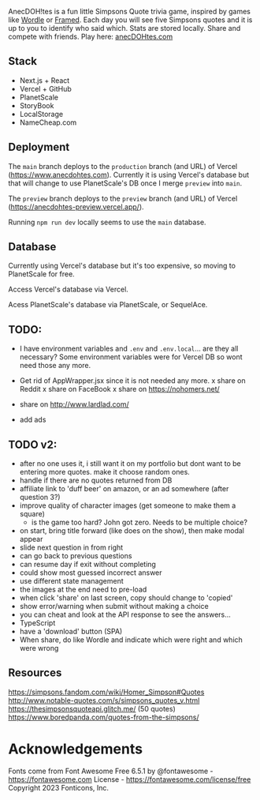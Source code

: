 AnecDOH!tes is a fun little Simpsons Quote trivia game, inspired by games like [Wordle](https://www.nytimes.com/games/wordle/index.html) or [Framed](www.framed.wtf). Each day you will see five Simpsons quotes and it is up to you to identify who said which. Stats are stored locally. Share and compete with friends. Play here: [anecDOHtes.com](https://www.anecdohtes.com)

## Stack

- Next.js + React
- Vercel + GitHub
- PlanetScale
- StoryBook
- LocalStorage
- NameCheap.com

## Deployment

The `main` branch deploys to the `production` branch (and URL) of Vercel (https://www.anecdohtes.com). Currently it is using Vercel's database but that will change to use PlanetScale's DB once I merge `preview` into `main`.

The `preview` branch deploys to the `preview` branch (and URL) of Vercel (https://anecdohtes-preview.vercel.app/).

Running `npm run dev` locally seems to use the `main` database.

## Database

Currently using Vercel's database but it's too expensive, so moving to PlanetScale for free.

Access Vercel's database via Vercel.

Acess PlanetScale's database via PlanetScale, or SequelAce.

## TODO:

- I have environment variables and `.env` and `.env.local`... are they all necessary? Some environment variables were for Vercel DB so wont need those any more.
- Get rid of AppWrapper.jsx since it is not needed any more.
  x share on Reddit
  x share on FaceBook
  x share on https://nohomers.net/

- share on http://www.lardlad.com/
- add ads

## TODO v2:

- after no one uses it, i still want it on my portfolio but dont want to be entering more quotes. make it choose random ones.
- handle if there are no quotes returned from DB
- affiliate link to 'duff beer' on amazon, or an ad somewhere (after question 3?)
- improve quality of character images (get someone to make them a square)
  - is the game too hard? John got zero. Needs to be multiple choice?
- on start, bring title forward (like does on the show), then make modal appear
- slide next question in from right
- can go back to previous questions
- can resume day if exit without completing
- could show most guessed incorrect answer
- use different state management
- the images at the end need to pre-load
- when click 'share' on last screen, copy should change to 'copied'
- show error/warning when submit without making a choice
- you can cheat and look at the API response to see the answers...
- TypeScript
- have a 'download' button (SPA)
- When share, do like Wordle and indicate which were right and which were wrong

## Resources

https://simpsons.fandom.com/wiki/Homer_Simpson#Quotes
http://www.notable-quotes.com/s/simpsons_quotes_v.html
https://thesimpsonsquoteapi.glitch.me/ (50 quotes)
https://www.boredpanda.com/quotes-from-the-simpsons/

# Acknowledgements

Fonts come from Font Awesome Free 6.5.1 by @fontawesome - https://fontawesome.com License - https://fontawesome.com/license/free Copyright 2023 Fonticons, Inc.
